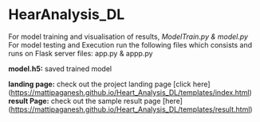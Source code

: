 # HearAnalysis_DL

For model training and visualisation of results, *ModelTrain.py & model.py*
For model testing and Execution run the following files which consists and runs on Flask server 
files: app.py & appp.py

**model.h5:** saved trained model 


**landing page:** check out the project landing page [click here] (https://mattipaganesh.github.io/Heart_Analysis_DL/templates/index.html)
**result  Page:** check out the sample result page [here] (https://mattipaganesh.github.io/Heart_Analysis_DL/templates/result.html)
